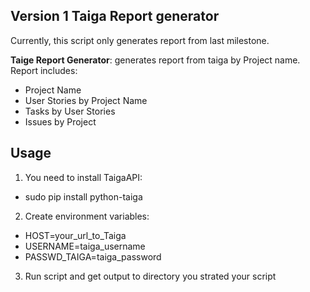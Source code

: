 ## Version 1 Taiga Report generator

Currently, this script only generates report from last milestone.

**Taige Report Generator**: generates report from taiga by Project name.
Report includes: 

- Project Name 
- User Stories by Project Name
- Tasks by User Stories
- Issues by Project

## Usage

1) You need to install TaigaAPI:
- sudo pip install python-taiga
2) Create environment variables:
- HOST=your_url_to_Taiga
- USERNAME=taiga_username
- PASSWD_TAIGA=taiga_password
3) Run script and get output to directory you strated your script




